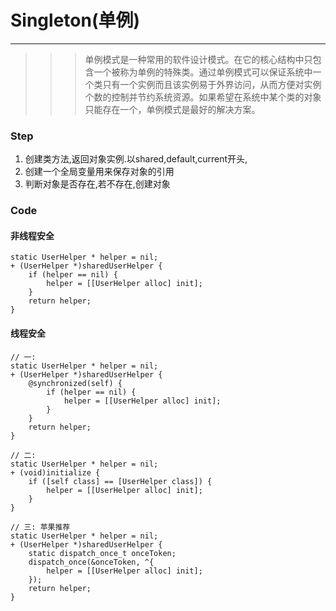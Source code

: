 # Singleton(单例)
---
>>> 单例模式是一种常用的软件设计模式。在它的核心结构中只包含一个被称为单例的特殊类。通过单例模式可以保证系统中一个类只有一个实例而且该实例易于外界访问，从而方便对实例个数的控制并节约系统资源。如果希望在系统中某个类的对象只能存在一个，单例模式是最好的解决方案。

### Step
1. 创建类方法,返回对象实例.以shared,default,current开头,
2. 创建一个全局变量用来保存对象的引用
3. 判断对象是否存在,若不存在,创建对象

### Code
#### 非线程安全

````
static UserHelper * helper = nil;
+ (UserHelper *)sharedUserHelper {
    if (helper == nil) {
        helper = [[UserHelper alloc] init];
    }
    return helper;
}
````

#### 线程安全
````
// 一:
static UserHelper * helper = nil;
+ (UserHelper *)sharedUserHelper {
    @synchronized(self) {
        if (helper == nil) {
            helper = [[UserHelper alloc] init];
        }
    }
    return helper;
}

// 二:
static UserHelper * helper = nil;
+ (void)initialize {
    if ([self class] == [UserHelper class]) {
        helper = [[UserHelper alloc] init];
    }
}

// 三: 苹果推荐
static UserHelper * helper = nil;
+ (UserHelper *)sharedUserHelper {
    static dispatch_once_t onceToken;
    dispatch_once(&onceToken, ^{
        helper = [[UserHelper alloc] init];
    });
    return helper;
}

````